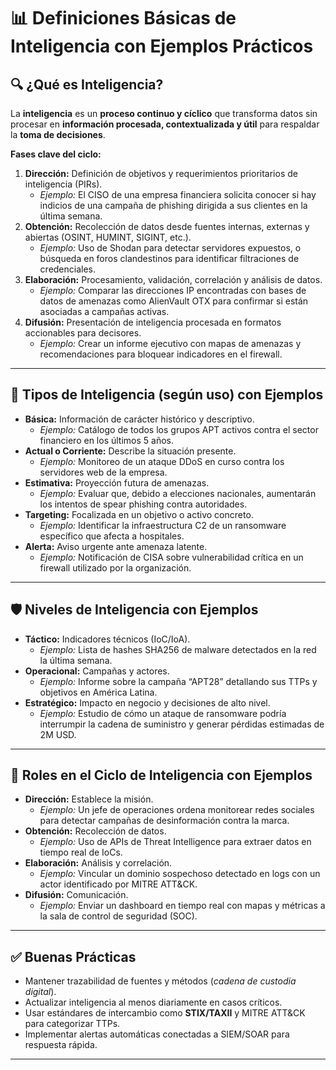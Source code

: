 # 📊 Definiciones Básicas de Inteligencia con Ejemplos Prácticos

## 🔍 ¿Qué es Inteligencia?
La **inteligencia** es un **proceso continuo y cíclico** que transforma datos sin procesar en **información procesada, contextualizada y útil** para respaldar la **toma de decisiones**.

**Fases clave del ciclo:**
1. **Dirección:** Definición de objetivos y requerimientos prioritarios de inteligencia (PIRs).  
   - *Ejemplo:* El CISO de una empresa financiera solicita conocer si hay indicios de una campaña de phishing dirigida a sus clientes en la última semana.  
2. **Obtención:** Recolección de datos desde fuentes internas, externas y abiertas (OSINT, HUMINT, SIGINT, etc.).  
   - *Ejemplo:* Uso de Shodan para detectar servidores expuestos, o búsqueda en foros clandestinos para identificar filtraciones de credenciales.  
3. **Elaboración:** Procesamiento, validación, correlación y análisis de datos.  
   - *Ejemplo:* Comparar las direcciones IP encontradas con bases de datos de amenazas como AlienVault OTX para confirmar si están asociadas a campañas activas.  
4. **Difusión:** Presentación de inteligencia procesada en formatos accionables para decisores.  
   - *Ejemplo:* Crear un informe ejecutivo con mapas de amenazas y recomendaciones para bloquear indicadores en el firewall.

---

## 🧩 Tipos de Inteligencia (según uso) con Ejemplos
- **Básica:** Información de carácter histórico y descriptivo.  
  - *Ejemplo:* Catálogo de todos los grupos APT activos contra el sector financiero en los últimos 5 años.  
- **Actual o Corriente:** Describe la situación presente.  
  - *Ejemplo:* Monitoreo de un ataque DDoS en curso contra los servidores web de la empresa.  
- **Estimativa:** Proyección futura de amenazas.  
  - *Ejemplo:* Evaluar que, debido a elecciones nacionales, aumentarán los intentos de spear phishing contra autoridades.  
- **Targeting:** Focalizada en un objetivo o activo concreto.  
  - *Ejemplo:* Identificar la infraestructura C2 de un ransomware específico que afecta a hospitales.  
- **Alerta:** Aviso urgente ante amenaza latente.  
  - *Ejemplo:* Notificación de CISA sobre vulnerabilidad crítica en un firewall utilizado por la organización.

---

## 🛡️ Niveles de Inteligencia con Ejemplos
- **Táctico:** Indicadores técnicos (IoC/IoA).  
  - *Ejemplo:* Lista de hashes SHA256 de malware detectados en la red la última semana.  
- **Operacional:** Campañas y actores.  
  - *Ejemplo:* Informe sobre la campaña “APT28” detallando sus TTPs y objetivos en América Latina.  
- **Estratégico:** Impacto en negocio y decisiones de alto nivel.  
  - *Ejemplo:* Estudio de cómo un ataque de ransomware podría interrumpir la cadena de suministro y generar pérdidas estimadas de 2M USD.

---

## 👥 Roles en el Ciclo de Inteligencia con Ejemplos
- **Dirección:** Establece la misión.  
  - *Ejemplo:* Un jefe de operaciones ordena monitorear redes sociales para detectar campañas de desinformación contra la marca.  
- **Obtención:** Recolección de datos.  
  - *Ejemplo:* Uso de APIs de Threat Intelligence para extraer datos en tiempo real de IoCs.  
- **Elaboración:** Análisis y correlación.  
  - *Ejemplo:* Vincular un dominio sospechoso detectado en logs con un actor identificado por MITRE ATT&CK.  
- **Difusión:** Comunicación.  
  - *Ejemplo:* Enviar un dashboard en tiempo real con mapas y métricas a la sala de control de seguridad (SOC).

---

## ✅ Buenas Prácticas
- Mantener trazabilidad de fuentes y métodos (*cadena de custodia digital*).  
- Actualizar inteligencia al menos diariamente en casos críticos.  
- Usar estándares de intercambio como **STIX/TAXII** y MITRE ATT&CK para categorizar TTPs.  
- Implementar alertas automáticas conectadas a SIEM/SOAR para respuesta rápida.  

---
